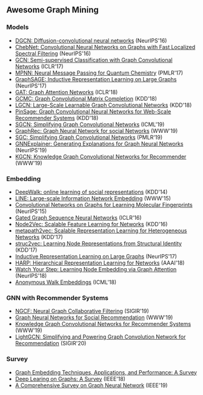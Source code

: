 ## Awesome Graph Mining


### Models

* [DGCN: Diffusion-convolutional neural networks](https://arxiv.org/pdf/1511.02136.pdf) (NeurIPS'16)
* [ChebNet: Convolutional Neural Networks on Graphs with Fast Localized Spectral Filtering](https://arxiv.org/pdf/1606.09375.pdf) (NeurIPS'16)
* [GCN: Semi-supervised Classification with Graph Convolutional Networks](https://arxiv.org/pdf/1609.02907.pdf) (ICLR'17)
* [MPNN: Neural Message Passing for Quantum Chemistry](https://arxiv.org/pdf/1704.01212.pdf) (PMLR'17)
* [GraphSAGE: Inductive Representation Learning on Large Graphs](https://arxiv.org/pdf/1706.02216.pdf) (NeurIPS'17)
* [GAT: Graph Attention Networks](https://arxiv.org/pdf/1710.10903.pdf) (ICLR'18)
* [GCMC: Graph Convolutional Matrix Completion](https://arxiv.org/pdf/1706.02263.pdf) (KDD'18)
* [LGCN: Large-Scale Learnable Graph Convolutional Networks](https://arxiv.org/pdf/1808.03965.pdf) (KDD'18)
* [PinSage: Graph Convolutional Neural Networks for Web-Scale Recommender Systems](https://arxiv.org/pdf/1806.01973.pdf) (KDD'18)
* [SGCN: Simplifying Graph Convolutional Networks](http://proceedings.mlr.press/v97/wu19e/wu19e.pdf) (ICML'19)
* [GraphRec: Graph Neural Network for social Networks](https://arxiv.org/pdf/1902.07243.pdf) (WWW'19)
* [SGC: Simplifying Graph Convolutional Networks](https://arxiv.org/pdf/1902.07153.pdf) (PMLR'19)
* [GNNExplainer: Generating Explanations for Graph Neural Networks](https://arxiv.org/pdf/1903.03894.pdf) (NeurIPS'19)
* [KGCN: Knowledge Graph Convolutional Networks for Recommender](https://arxiv.org/pdf/1904.12575.pdf) (WWW'19)



### Embedding

* [DeepWalk: online learning of social representations](https://arxiv.org/pdf/1403.6652.pdf) (KDD'14)
* [LINE: Large-scale Information Network Embedding](https://arxiv.org/pdf/1503.03578.pdf) (WWW'15)
* [Convolutional Networks on Graphs for Learning Molecular Fingerprints](https://arxiv.org/pdf/1509.09292.pdf) (NeurIPS'15)
* [Gated Graph Sequence Neural Networks](https://arxiv.org/pdf/1511.05493.pdf) (ICLR'16)
* [Node2Vec: Scalable Feature Learning for Networks](https://arxiv.org/pdf/1607.00653.pdf) (KDD'16)
* [metapath2vec: Scalable Representation Learning for Heterogeneous Networks](https://ericdongyx.github.io/papers/KDD17-dong-chawla-swami-metapath2vec.pdf) (KDD'17)
* [struc2vec: Learning Node Representations from Structural Identity](https://arxiv.org/pdf/1704.03165.pdf) (KDD'17)
* [Inductive Representation Learning on Large Graphs](https://arxiv.org/pdf/1706.02216.pdf) (NeurIPS'17)
* [HARP: Hierarchical Representation Learning for Networks](https://arxiv.org/pdf/1706.07845.pdf) (AAAI'18)
* [Watch Your Step: Learning Node Embedding via Graph Attention](https://arxiv.org/pdf/1710.09599.pdf) (NeurIPS'18)
* [Anonymous Walk Embeddings](https://arxiv.org/pdf/1805.11921.pdf) (ICML'18)


### GNN with Recommender Systems

* [NGCF: Neural Graph Collaborative Filtering](https://arxiv.org/pdf/1905.08108.pdf) (SIGIR'19)
* [Graph Neural Networks for Social Recommendation](https://arxiv.org/pdf/1902.07243.pdf) (WWW'19)
* [Knowledge Graph Convolutional Networks for Recommender Systems](https://arxiv.org/pdf/1904.12575.pdf) (WWW'19) 
* [LightGCN: Simplifying and Powering Graph Convolution Network for Recommendation](https://arxiv.org/pdf/2002.02126.pdf) (SIGIR'20)


### Survey
* [Graph Embedding Techniques, Applications, and Performance: A Survey](https://arxiv.org/pdf/1705.02801.pdf)
* [Deep Learing on Graphs: A Survey](https://arxiv.org/pdf/1812.04202.pdf) (IEEE'18)
* [A Comprehensive Survey on Graph Neural Network](https://arxiv.org/pdf/1901.00596.pdf) (IEEE'19)
